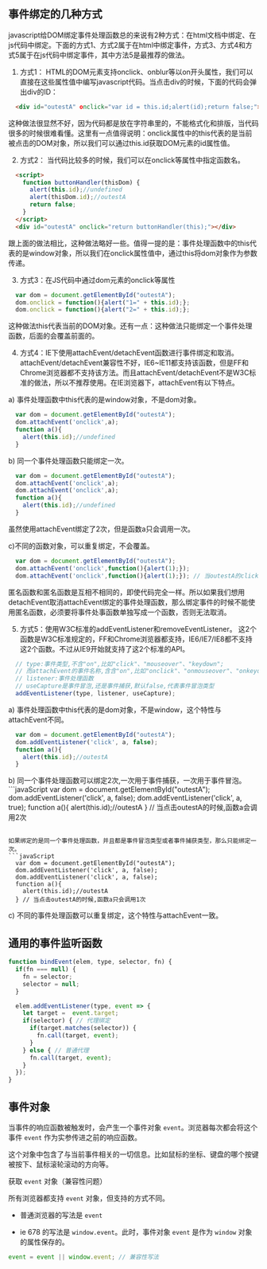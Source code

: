## 事件绑定的几种方式

javascript给DOM绑定事件处理函数总的来说有2种方式：在html文档中绑定、在js代码中绑定。下面的方式1、方式2属于在html中绑定事件，方式3、方式4和方式5属于在js代码中绑定事件，其中方法5是最推荐的做法。

1. 方式1：
  HTML的DOM元素支持onclick、onblur等以on开头属性，我们可以直接在这些属性值中编写javascript代码。当点击div的时候，下面的代码会弹出div的ID：

  ```html
    <div id="outestA" οnclick="var id = this.id;alert(id);return false;"></div>
  ```

  这种做法很显然不好，因为代码都是放在字符串里的，不能格式化和排版，当代码很多的时候很难看懂。这里有一点值得说明：onclick属性中的this代表的是当前被点击的DOM对象，所以我们可以通过this.id获取DOM元素的id属性值。

2. 方式2：
  当代码比较多的时候，我们可以在onclick等属性中指定函数名。

  ```html
    <script>
      function buttonHandler(thisDom) {
        alert(this.id);//undefined
        alert(thisDom.id);//outestA
        return false;
      }
    </script>
    <div id="outestA" onclick="return buttonHandler(this);"></div>
  ```

  跟上面的做法相比，这种做法略好一些。值得一提的是：事件处理函数中的this代表的是window对象，所以我们在onclick属性值中，通过this将dom对象作为参数传递。

3. 方式3：在JS代码中通过dom元素的onclick等属性

  ```javaScript
    var dom = document.getElementById("outestA");
    dom.onclick = function(){alert("1=" + this.id);};
    dom.onclick = function(){alert("2=" + this.id);};
  ```

  这种做法this代表当前的DOM对象。还有一点：这种做法只能绑定一个事件处理函数，后面的会覆盖前面的。

4. 方式4：IE下使用attachEvent/detachEvent函数进行事件绑定和取消。
  attachEvent/detachEvent兼容性不好，IE6~IE11都支持该函数，但是FF和Chrome浏览器都不支持该方法。而且attachEvent/detachEvent不是W3C标准的做法，所以不推荐使用。在IE浏览器下，attachEvent有以下特点。

  a) 事件处理函数中this代表的是window对象，不是dom对象。
  ```javaScript
    var dom = document.getElementById("outestA"); 
    dom.attachEvent('onclick',a); 
    function a(){  
      alert(this.id);//undefined 
    }
  ```

  b) 同一个事件处理函数只能绑定一次。
  ```javaScript
    var dom = document.getElementById("outestA"); 
    dom.attachEvent('onclick',a);
    dom.attachEvent('onclick',a);  
    function a(){  
      alert(this.id);//undefined 
    }
  ```
  虽然使用attachEvent绑定了2次，但是函数a只会调用一次。

  c)不同的函数对象，可以重复绑定，不会覆盖。
  ```javaScript
    var dom = document.getElementById("outestA"); 
    dom.attachEvent('onclick',function(){alert(1);}); 
    dom.attachEvent('onclick',function(){alert(1);}); // 当outestA的click事件发生时,会弹出2个对话框
  ```  

  匿名函数和匿名函数是互相不相同的，即使代码完全一样。所以如果我们想用detachEvent取消attachEvent绑定的事件处理函数，那么绑定事件的时候不能使用匿名函数，必须要将事件处事函数单独写成一个函数，否则无法取消。

5. 方式5：使用W3C标准的addEventListener和removeEventListener。
  这2个函数是W3C标准规定的，FF和Chrome浏览器都支持，IE6/IE7/IE8都不支持这2个函数。不过从IE9开始就支持了这2个标准的API。

  ```javaScript
    // type:事件类型,不含"on",比如"click"、"mouseover"、"keydown";
    // 而attachEvent的事件名称,含含"on",比如"onclick"、"onmouseover"、"onkeydown";
    // listener:事件处理函数
    // useCapture是事件冒泡,还是事件捕获,默认false,代表事件冒泡类型
    addEventListener(type, listener, useCapture); 
  ```

  a) 事件处理函数中this代表的是dom对象，不是window，这个特性与attachEvent不同。
  ```javaScript
    var dom = document.getElementById("outestA"); 
    dom.addEventListener('click', a, false); 
    function a(){
      alert(this.id);//outestA
    } 
  ```  

  b) 同一个事件处理函数可以绑定2次,一次用于事件捕获，一次用于事件冒泡。
    ```javaScript
    var dom = document.getElementById("outestA"); 
    dom.addEventListener('click', a, false); 
    dom.addEventListener('click', a, true); 
    function a(){
      alert(this.id);//outestA
    } // 当点击outestA的时候,函数a会调用2次
  ```

  如果绑定的是同一个事件处理函数，并且都是事件冒泡类型或者事件捕获类型，那么只能绑定一次。
  ```javaScript
    var dom = document.getElementById("outestA"); 
    dom.addEventListener('click', a, false); 
    dom.addEventListener('click', a, false); 
    function a(){
      alert(this.id);//outestA
    } // 当点击outestA的时候,函数a只会调用1次
  ```   

  c) 不同的事件处理函数可以重复绑定，这个特性与attachEvent一致。

## 通用的事件监听函数

```javaScript
function bindEvent(elem, type, selector, fn) {
  if(fn === null) {
    fn = selector;
    selector = null;
  }

  elem.addEventListener(type, event => {
    let target =  event.target;
    if(selector) { // 代理绑定
      if(target.matches(selector)) {
        fn.call(target, event);
      }
    } else { // 普通代理
      fn.call(target, event);
    }
  });
}
```

## 事件对象

当事件的响应函数被触发时，会产生一个事件对象 `event`。浏览器每次都会将这个事件 `event` 作为实参传进之前的响应函数。

这个对象中包含了与当前事件相关的一切信息。比如鼠标的坐标、键盘的哪个按键被按下、鼠标滚轮滚动的方向等。

获取 `event` 对象（兼容性问题）

所有浏览器都支持 `event` 对象，但支持的方式不同。

- 普通浏览器的写法是 `event`

- ie 678 的写法是 `window.event`。此时，事件对象 `event` 是作为 `window` 对象的属性保存的。

```javaScript
event = event || window.event; // 兼容性写法
```


